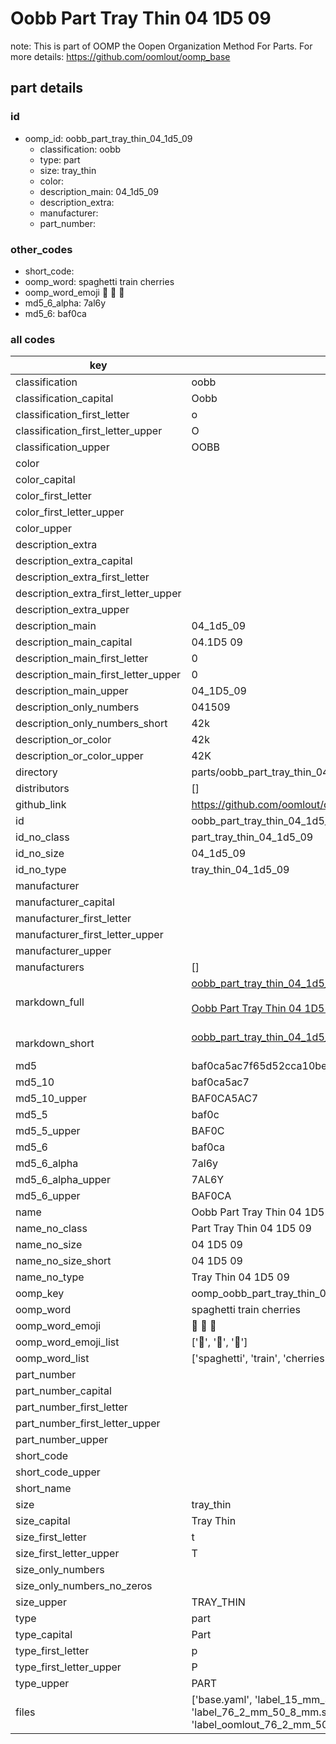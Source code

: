 # Oobb Part Tray Thin 04 1D5 09  

note: This is part of OOMP the Oopen Organization Method For Parts. For more details: https://github.com/oomlout/oomp_base

##  part details





### id
* oomp_id: oobb_part_tray_thin_04_1d5_09
  * classification: oobb
  * type: part
  * size: tray_thin
  * color: 
  * description_main: 04_1d5_09
  * description_extra: 
  * manufacturer: 
  * part_number: 

### other_codes
* short_code: 
* oomp_word: spaghetti train cherries
* oomp_word_emoji :spaghetti: :train: :cherries:
* md5_6_alpha: 7al6y
* md5_6: baf0ca

### all codes 
| key | value |  
| --- | --- |  
| classification | oobb |  
| classification_capital | Oobb |  
| classification_first_letter | o |  
| classification_first_letter_upper | O |  
| classification_upper | OOBB |  
| color |  |  
| color_capital |  |  
| color_first_letter |  |  
| color_first_letter_upper |  |  
| color_upper |  |  
| description_extra |  |  
| description_extra_capital |  |  
| description_extra_first_letter |  |  
| description_extra_first_letter_upper |  |  
| description_extra_upper |  |  
| description_main | 04_1d5_09 |  
| description_main_capital | 04.1D5 09 |  
| description_main_first_letter | 0 |  
| description_main_first_letter_upper | 0 |  
| description_main_upper | 04_1D5_09 |  
| description_only_numbers | 041509 |  
| description_only_numbers_short | 42k |  
| description_or_color | 42k |  
| description_or_color_upper | 42K |  
| directory | parts/oobb_part_tray_thin_04_1d5_09 |  
| distributors | [] |  
| github_link | https://github.com/oomlout/oomlout_oomp_part_src/tree/main/parts/oobb_part_tray_thin_04_1d5_09/working |  
| id | oobb_part_tray_thin_04_1d5_09 |  
| id_no_class | part_tray_thin_04_1d5_09 |  
| id_no_size | 04_1d5_09 |  
| id_no_type | tray_thin_04_1d5_09 |  
| manufacturer |  |  
| manufacturer_capital |  |  
| manufacturer_first_letter |  |  
| manufacturer_first_letter_upper |  |  
| manufacturer_upper |  |  
| manufacturers | [] |  
| markdown_full | [oobb_part_tray_thin_04_1d5_09](https://github.com/oomlout/oomlout_oomp_part_src/tree/main/parts/oobb_part_tray_thin_04_1d5_09/working)<br>[](https://github.com/oomlout/oomlout_oomp_part_src/tree/main/parts/oobb_part_tray_thin_04_1d5_09/working)<br>[Oobb Part Tray Thin 04 1D5 09](https://github.com/oomlout/oomlout_oomp_part_src/tree/main/parts/oobb_part_tray_thin_04_1d5_09/working)<br><br> |  
| markdown_short | [oobb_part_tray_thin_04_1d5_09](https://github.com/oomlout/oomlout_oomp_part_src/tree/main/parts/oobb_part_tray_thin_04_1d5_09/working)<br><br> |  
| md5 | baf0ca5ac7f65d52cca10be5edd73f5c |  
| md5_10 | baf0ca5ac7 |  
| md5_10_upper | BAF0CA5AC7 |  
| md5_5 | baf0c |  
| md5_5_upper | BAF0C |  
| md5_6 | baf0ca |  
| md5_6_alpha | 7al6y |  
| md5_6_alpha_upper | 7AL6Y |  
| md5_6_upper | BAF0CA |  
| name | Oobb Part Tray Thin 04 1D5 09 |  
| name_no_class | Part Tray Thin 04 1D5 09 |  
| name_no_size | 04 1D5 09 |  
| name_no_size_short | 04 1D5 09 |  
| name_no_type | Tray Thin 04 1D5 09 |  
| oomp_key | oomp_oobb_part_tray_thin_04_1d5_09 |  
| oomp_word | spaghetti train cherries |  
| oomp_word_emoji | :spaghetti: :train: :cherries: |  
| oomp_word_emoji_list | [':spaghetti:', ':train:', ':cherries:'] |  
| oomp_word_list | ['spaghetti', 'train', 'cherries'] |  
| part_number |  |  
| part_number_capital |  |  
| part_number_first_letter |  |  
| part_number_first_letter_upper |  |  
| part_number_upper |  |  
| short_code |  |  
| short_code_upper |  |  
| short_name |  |  
| size | tray_thin |  
| size_capital | Tray Thin |  
| size_first_letter | t |  
| size_first_letter_upper | T |  
| size_only_numbers |  |  
| size_only_numbers_no_zeros |  |  
| size_upper | TRAY_THIN |  
| type | part |  
| type_capital | Part |  
| type_first_letter | p |  
| type_first_letter_upper | P |  
| type_upper | PART |  
| files | ['base.yaml', 'label_15_mm_30_mm.pdf', 'label_15_mm_30_mm.svg', 'label_76_2_mm_50_8_mm.pdf', 'label_76_2_mm_50_8_mm.svg', 'label_oomlout_76_2_mm_50_8_mm.pdf', 'label_oomlout_76_2_mm_50_8_mm.svg', 'readme.md', 'working.json', 'working.yaml'] |  
